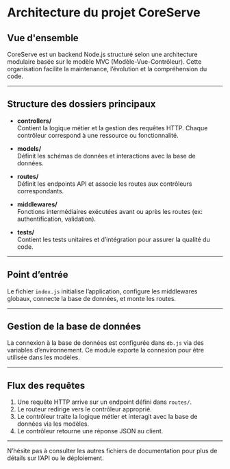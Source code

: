 # Architecture du projet CoreServe

## Vue d'ensemble

CoreServe est un backend Node.js structuré selon une architecture modulaire basée sur le modèle MVC (Modèle-Vue-Contrôleur). Cette organisation facilite la maintenance, l’évolution et la compréhension du code.

---

## Structure des dossiers principaux

- **controllers/**  
  Contient la logique métier et la gestion des requêtes HTTP. Chaque contrôleur correspond à une ressource ou fonctionnalité.

- **models/**  
  Définit les schémas de données et interactions avec la base de données.

- **routes/**  
  Définit les endpoints API et associe les routes aux contrôleurs correspondants.

- **middlewares/**  
  Fonctions intermédiaires exécutées avant ou après les routes (ex: authentification, validation).

- **tests/**  
  Contient les tests unitaires et d’intégration pour assurer la qualité du code.

---

## Point d’entrée

Le fichier `index.js` initialise l’application, configure les middlewares globaux, connecte la base de données, et monte les routes.

---

## Gestion de la base de données

La connexion à la base de données est configurée dans `db.js` via des variables d’environnement. Ce module exporte la connexion pour être utilisée dans les modèles.

---

## Flux des requêtes

1. Une requête HTTP arrive sur un endpoint défini dans `routes/`.
2. Le routeur redirige vers le contrôleur approprié.
3. Le contrôleur traite la logique métier et interagit avec la base de données via les modèles.
4. Le contrôleur retourne une réponse JSON au client.

---

N’hésite pas à consulter les autres fichiers de documentation pour plus de détails sur l’API ou le déploiement.